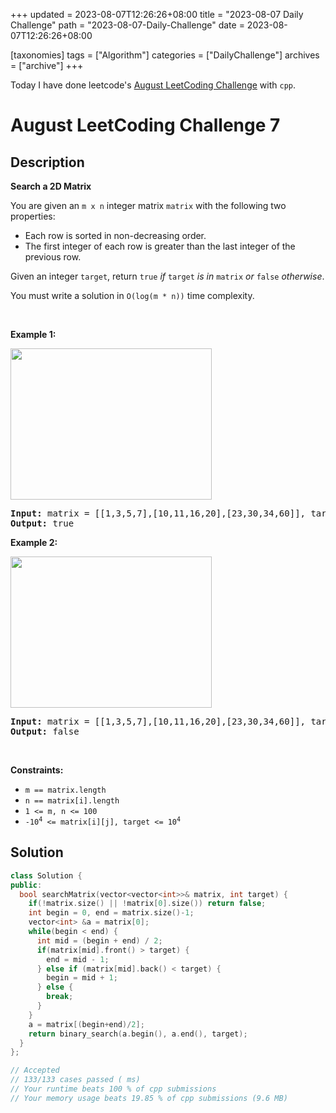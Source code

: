 +++
updated = 2023-08-07T12:26:26+08:00
title = "2023-08-07 Daily Challenge"
path = "2023-08-07-Daily-Challenge"
date = 2023-08-07T12:26:26+08:00

[taxonomies]
tags = ["Algorithm"]
categories = ["DailyChallenge"]
archives = ["archive"]
+++

Today I have done leetcode's [August LeetCoding Challenge](https://leetcode.com/problems/search-a-2d-matrix/) with `cpp`.

<!-- more -->

# August LeetCoding Challenge 7

## Description

**Search a 2D Matrix**

<p>You are given an <code>m x n</code> integer matrix <code>matrix</code> with the following two properties:</p>

<ul>
	<li>Each row is sorted in non-decreasing order.</li>
	<li>The first integer of each row is greater than the last integer of the previous row.</li>
</ul>

<p>Given an integer <code>target</code>, return <code>true</code> <em>if</em> <code>target</code> <em>is in</em> <code>matrix</code> <em>or</em> <code>false</code> <em>otherwise</em>.</p>

<p>You must write a solution in <code>O(log(m * n))</code> time complexity.</p>

<p>&nbsp;</p>
<p><strong class="example">Example 1:</strong></p>
<img alt="" src="https://assets.leetcode.com/uploads/2020/10/05/mat.jpg" style="width: 322px; height: 242px;" />
<pre>
<strong>Input:</strong> matrix = [[1,3,5,7],[10,11,16,20],[23,30,34,60]], target = 3
<strong>Output:</strong> true
</pre>

<p><strong class="example">Example 2:</strong></p>
<img alt="" src="https://assets.leetcode.com/uploads/2020/10/05/mat2.jpg" style="width: 322px; height: 242px;" />
<pre>
<strong>Input:</strong> matrix = [[1,3,5,7],[10,11,16,20],[23,30,34,60]], target = 13
<strong>Output:</strong> false
</pre>

<p>&nbsp;</p>
<p><strong>Constraints:</strong></p>

<ul>
	<li><code>m == matrix.length</code></li>
	<li><code>n == matrix[i].length</code></li>
	<li><code>1 &lt;= m, n &lt;= 100</code></li>
	<li><code>-10<sup>4</sup> &lt;= matrix[i][j], target &lt;= 10<sup>4</sup></code></li>
</ul>


## Solution

``` cpp
class Solution {
public:
  bool searchMatrix(vector<vector<int>>& matrix, int target) {
    if(!matrix.size() || !matrix[0].size()) return false;
    int begin = 0, end = matrix.size()-1;
    vector<int> &a = matrix[0];
    while(begin < end) {
      int mid = (begin + end) / 2;
      if(matrix[mid].front() > target) {
        end = mid - 1;
      } else if (matrix[mid].back() < target) {
        begin = mid + 1;
      } else {
        break;
      }
    }
    a = matrix[(begin+end)/2];
    return binary_search(a.begin(), a.end(), target);
  }
};

// Accepted
// 133/133 cases passed ( ms)
// Your runtime beats 100 % of cpp submissions
// Your memory usage beats 19.85 % of cpp submissions (9.6 MB)
```
